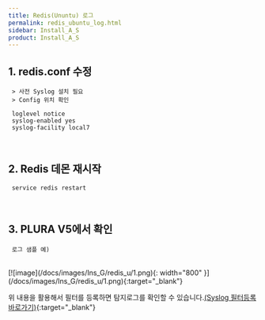 ```yaml
---
title: Redis(Ununtu) 로그
permalink: redis_ubuntu_log.html
sidebar: Install_A_S
product: Install_A_S
---
```



## 1. redis.conf 수정

     > 사전 Syslog 설치 필요
     > Config 위치 확인

     loglevel notice
     syslog-enabled yes
     syslog-facility local7

<br />

## 2. Redis 데몬 재시작

     service redis restart

<br />

## 3. PLURA V5에서 확인

     로그 샘플 예)

<br />
[![image](/docs/images/Ins_G/redis_u/1.png){: width="800" }](/docs/images/Ins_G/redis_u/1.png){:target="_blank"}

위 내용을 활용해서 필터를 등록하면 탐지로그를 확인할 수 있습니다.[(Syslog 필터등록 바로가기)](https://qubitsec.github.io/f_regi_syslog.html){:target="_blank"}